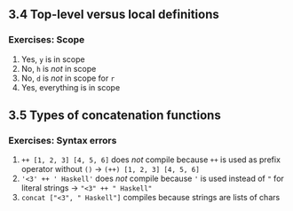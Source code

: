 ## 3.4 Top-level versus local definitions

### Exercises: Scope

1. Yes, `y` is in scope
1. No, `h` is _not_ in scope
1. No, `d` is _not_ in scope for `r`
1. Yes, everything is in scope

## 3.5 Types of concatenation functions

### Exercises: Syntax errors

1. `++ [1, 2, 3] [4, 5, 6]` does _not_ compile because `++` is used as prefix operator without `()` -> `(++) [1, 2, 3] [4, 5, 6]`
1. `'<3' ++ ' Haskell'` does _not_ compile because `'` is used instead of `"` for literal strings -> `"<3" ++ " Haskell"`
1. `concat ["<3", " Haskell"]` compiles because strings are lists of chars
